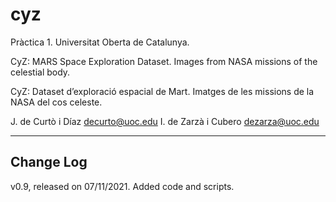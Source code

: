 # cyz

Pràctica 1. Universitat Oberta de Catalunya.

CyZ: MARS Space Exploration Dataset. 
Images from NASA missions of the celestial body.

CyZ: Dataset d’exploració espacial de Mart. 
Imatges de les missions de la NASA del cos celeste.

J. de Curtò i Díaz decurto@uoc.edu
I. de Zarzà i Cubero dezarza@uoc.edu
	
--------------------------------------------------------
Change Log
--------------------------------------------------------
v0.9, released on 07/11/2021. Added code and scripts.

